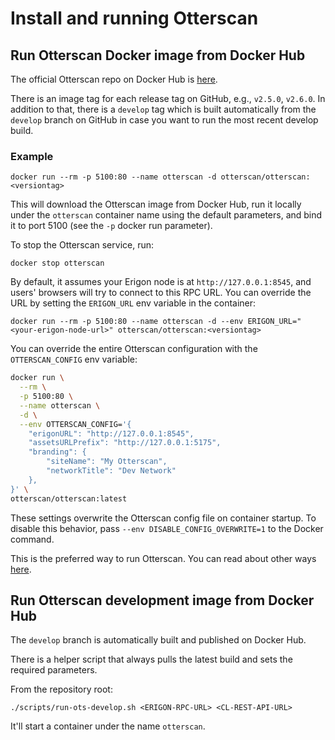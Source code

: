 # Install and running Otterscan

## Run Otterscan Docker image from Docker Hub

The official Otterscan repo on Docker Hub is [here](https://hub.docker.com/r/otterscan/otterscan).

There is an image tag for each release tag on GitHub, e.g., `v2.5.0`, `v2.6.0`. In addition to that, there is a `develop` tag which is built automatically from the `develop` branch on GitHub in case you want to run the most recent develop build.

### Example

```
docker run --rm -p 5100:80 --name otterscan -d otterscan/otterscan:<versiontag>
```

This will download the Otterscan image from Docker Hub, run it locally under the `otterscan` container name using the default parameters, and bind it to port 5100 (see the `-p` docker run parameter).

To stop the Otterscan service, run:

```
docker stop otterscan
```

By default, it assumes your Erigon node is at `http://127.0.0.1:8545`, and users' browsers will try to connect to this RPC URL. You can override the URL by setting the `ERIGON_URL` env variable in the container:

```
docker run --rm -p 5100:80 --name otterscan -d --env ERIGON_URL="<your-erigon-node-url>" otterscan/otterscan:<versiontag>
```

You can override the entire Otterscan configuration with the `OTTERSCAN_CONFIG` env variable:

```sh
docker run \
  --rm \
  -p 5100:80 \
  --name otterscan \
  -d \
  --env OTTERSCAN_CONFIG='{
    "erigonURL": "http://127.0.0.1:8545",
    "assetsURLPrefix": "http://127.0.0.1:5175",
    "branding": {
        "siteName": "My Otterscan",
        "networkTitle": "Dev Network"
    },
}' \
otterscan/otterscan:latest
```

These settings overwrite the Otterscan config file on container startup. To disable this behavior, pass `--env DISABLE_CONFIG_OVERWRITE=1` to the Docker command.

This is the preferred way to run Otterscan. You can read about other ways [here](./other.md).

## Run Otterscan development image from Docker Hub

The `develop` branch is automatically built and published on Docker Hub.

There is a helper script that always pulls the latest build and sets the required parameters.

From the repository root:

```
./scripts/run-ots-develop.sh <ERIGON-RPC-URL> <CL-REST-API-URL>
```

It'll start a container under the name `otterscan`.
